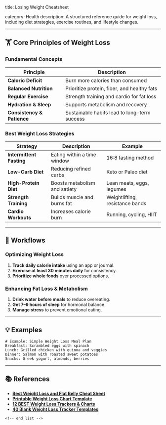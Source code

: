 title: Losing Weight Cheatsheet

category: Health
description: A structured reference guide for weight loss, including diet strategies, exercise routines, and lifestyle changes.

---

## 🏋️ **Core Principles of Weight Loss**

### **Fundamental Concepts**

| Principle                        | Description                                  |
| -------------------------------- | -------------------------------------------- |
| **Caloric Deficit**        | Burn more calories than consumed             |
| **Balanced Nutrition**     | Prioritize protein, fiber, and healthy fats  |
| **Regular Exercise**       | Strength training and cardio for fat loss    |
| **Hydration & Sleep**      | Supports metabolism and recovery             |
| **Consistency & Patience** | Sustainable habits lead to long-term success |

### **Best Weight Loss Strategies**

| Strategy                       | Description                   | Example                         |
| ------------------------------ | ----------------------------- | ------------------------------- |
| **Intermittent Fasting** | Eating within a time window   | 16:8 fasting method             |
| **Low-Carb Diet**        | Reducing refined carbs        | Keto or Paleo diet              |
| **High-Protein Diet**    | Boosts metabolism and satiety | Lean meats, eggs, legumes       |
| **Strength Training**    | Builds muscle and burns fat   | Weightlifting, resistance bands |
| **Cardio Workouts**      | Increases calorie burn        | Running, cycling, HIIT          |

---

## 🔄 **Workflows**

### **Optimizing Weight Loss**

1. **Track daily calorie intake** using an app or journal.
2. **Exercise at least 30 minutes daily** for consistency.
3. **Prioritize whole foods** over processed options.

### **Enhancing Fat Loss & Metabolism**

1. **Drink water before meals** to reduce overeating.
2. **Get 7–9 hours of sleep** for hormonal balance.
3. **Manage stress** to prevent emotional eating.

---

## 💡 **Examples**

```plaintext
# Example: Simple Weight Loss Meal Plan
Breakfast: Scrambled eggs with spinach  
Lunch: Grilled chicken with quinoa and veggies  
Dinner: Salmon with roasted sweet potatoes  
Snacks: Greek yogurt, almonds, berries  
```

---

## 📚 **References**

- **[Best Weight Loss and Flat Belly Cheat Sheet](https://zerofatfitness.com/weight-loss-and-flat-belly-cheat-sheet-to-lose-10-pounds-in-2-weeks/)**
- **[Printable Weight Loss Chart Template](https://www.codonfx.com/weight-loss-chart-template/)**
- **[12 BEST Weight Loss Trackers &amp; Charts](https://www.getexceltemplates.com/weight-loss-templates.html)**
- **[40 Blank Weight Loss Tracker Templates](https://templatelab.com/weight-loss-tracker/)**

```
<!-- end list -->
```
